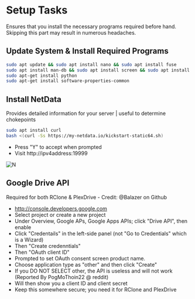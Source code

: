 # Setup Tasks
Ensures that you install the necessary programs required before hand.  Skipping this part may result in numerous headaches.

## Update System & Install Required Programs

```sh
sudo apt update && sudo apt install nano && sudo apt install fuse
sudo apt install man-db && sudo apt install screen && sudo apt install unzip
sudo apt-get install python
sudo apt-get install software-properties-common
```

## Install NetData
Provides detailed information for your server | useful to determine chokepoints

```sh
sudo apt install curl
bash <(curl -Ss https://my-netdata.io/kickstart-static64.sh)
```

- Press "Y" to accept when prompted
- Visit http://ipv4address:19999

![N](https://image.ibb.co/iuXNLm/Snip20171029_11.png)

## Google Drive API
Required for both RClone & PlexDrive - Credit: @Balazer on Github

- http://console.developers.google.com
- Select project or create a new project
- Under Overview, Google APs, Google Apps APIs; click "Drive API", then enable
- Click "Credentails" in the left-side panel (not "Go to Credentials" which is a Wizard)
- Then "Create credenntials"
- Then "OAuth client ID"
- Prompted to set OAuth consent screen product name.
- Choose application type as "other" and then click "Create"
- If you DO NOT SELECT other, the API is useless and will not work (Reported By PogMoThoin22 @ reddit)
- Will then show you a client ID and client secret
- Keep this somewhere secure; you need it for RClone and PlexDrive

